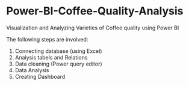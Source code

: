 # Power-BI-Coffee-Quality-Analysis
Visualization and Analyzing Varieties of Coffee quality using Power BI

The following steps are involved:

1. Connecting database (using Excel)
2. Analysis tabels and Relations
3. Data cleaning (Power query editor)
4. Data Analysis
5. Creating Dashboard
